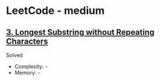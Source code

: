 # LeetCode - medium

## [3. Longest Substring without Repeating Characters](https://leetcode.com/problems/longest-substring-without-repeating-characters/)

Solved

* Complexity: -
* Memory: -
